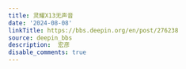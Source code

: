 ```yaml
---
title: 灵耀X13无声音
date: '2024-08-08'
linkTitle: https://bbs.deepin.org/en/post/276238
source: deepin_bbs
description:  宏彦 
disable_comments: true
---
```


